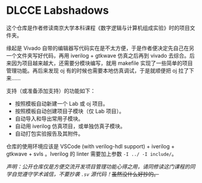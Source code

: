  #  DLCCE Labshadows

这个仓库是作者修读南京大学本科课程《数字逻辑与计算机组成实验》时的项目文件夹。

缘起是 Vivado 自带的编辑器写代码实在是不太方便，于是作者便决定先自己在另一个文件夹写好代码，再用 iverilog + gtkwave 仿真之后再到 vivado 去综合。后来因为项目越来越大，还需要分模块编写，就用 makefile 实现了一些简单的项目管理功能。再后来发现 oj 有的时候也需要本地仿真调试，于是就顺便把 oj 拉了下来……

支持（或准备添加支持）的功能如下：

+ 按照模板自动新建一个 Lab 或 oj 项目。
+ 按照模板自动创建项目子模块（仅 Lab 项目）。
+ 自动导入和导出常用子模块。
+ 自动用 iverilog 仿真项目，或单独仿真子模块。
+ 自动打包实验报告及其附件。

仓库的使用环境应该是 VSCode  (with verilog-hdl support) + iverilog + gtkwave + svls 。Iverilog 的 linter 需要加上参数 `-I ../ -I include/`。

*声明：公开仓库仅是方便交流开发项目管理功能心得之用，请同修读这门课程的同学自觉遵守学术诚信，不要抄袭 `.sv` 源代码！*~~虽然没什么好抄的。~~

